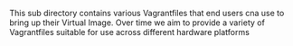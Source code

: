 This sub directory contains various Vagrantfiles that end users cna use to 
bring up their Virtual Image. Over time we aim to provide a variety of 
Vagrantfiles suitable for use across different hardware platforms
